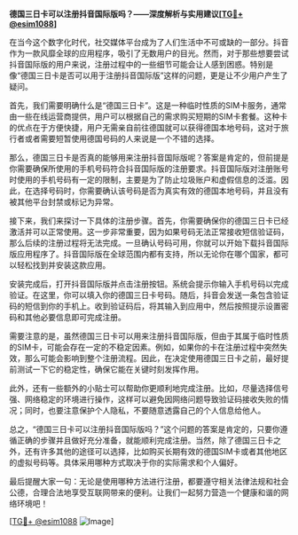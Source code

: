 **德国三日卡可以注册抖音国际版吗？——深度解析与实用建议[[TG💪+ @esim1088](https://t.me/s/esim1088)]**

在当今这个数字化时代，社交媒体平台成为了人们生活中不可或缺的一部分。抖音作为一款风靡全球的应用程序，吸引了无数用户的目光。然而，对于那些想要尝试抖音国际版的用户来说，注册过程中的一些细节可能会让人感到困惑。特别是像“德国三日卡是否可以用于注册抖音国际版”这样的问题，更是让不少用户产生了疑问。

首先，我们需要明确什么是“德国三日卡”。这是一种临时性质的SIM卡服务，通常由一些在线运营商提供，用户可以根据自己的需求购买短期的SIM卡套餐。这种卡的优点在于方便快捷，用户无需亲自前往德国就可以获得德国本地号码，这对于旅行者或者需要短暂使用德国号码的人来说是一个不错的选择。

那么，德国三日卡是否真的能够用来注册抖音国际版呢？答案是肯定的，但前提是你需要确保所使用的手机号码符合抖音国际版的注册要求。抖音国际版对注册账号时使用的手机号码有一定的限制，主要是为了防止垃圾账户和虚假信息的泛滥。因此，在选择号码时，你需要确认该号码是否为真实有效的德国本地号码，并且没有被其他平台封禁或标记为异常。

接下来，我们来探讨一下具体的注册步骤。首先，你需要确保你的德国三日卡已经激活并可以正常使用。这一步非常重要，因为如果号码无法正常接收短信验证码，那么后续的注册过程将无法完成。一旦确认号码可用，你就可以开始下载抖音国际版应用程序了。抖音国际版在全球范围内都有支持，所以无论你在哪个国家，都可以轻松找到并安装这款应用。

安装完成后，打开抖音国际版并点击注册按钮。系统会提示你输入手机号码以完成验证。在这里，你可以填入你的德国三日卡号码。随后，抖音会发送一条包含验证码的短信到你的手机上。收到验证码后，将其输入到应用中，然后按照提示设置密码和其他必要信息即可完成注册。

需要注意的是，虽然德国三日卡可以用来注册抖音国际版，但由于其属于临时性质的SIM卡，可能会存在一定的不稳定因素。例如，如果你的卡在注册过程中突然失效，那么可能会影响到整个注册流程。因此，在决定使用德国三日卡之前，最好提前测试一下它的稳定性，确保它能在关键时刻发挥作用。

此外，还有一些额外的小贴士可以帮助你更顺利地完成注册。比如，尽量选择信号强、网络稳定的环境进行操作，这样可以避免因网络问题导致验证码接收失败的情况；同时，也要注意保护个人隐私，不要随意透露自己的个人信息给他人。

总之，“德国三日卡可以注册抖音国际版吗？”这个问题的答案是肯定的，只要你遵循正确的步骤并且做好充分准备，就能顺利完成注册。当然，除了德国三日卡之外，还有许多其他的途径可以选择，比如购买长期有效的德国SIM卡或者其他地区的虚拟号码等。具体采用哪种方式取决于你的实际需求和个人偏好。

最后提醒大家一句：无论是使用哪种方法进行注册，都要遵守相关法律法规和社会公德，合理合法地享受互联网带来的便利。让我们一起努力营造一个健康和谐的网络环境吧！

[[TG💪+ @esim1088](https://t.me/s/esim1088) ![Image](https://i.postimg.cc/4NQfJmqS/Snipaste-2025-05-13-00-14-12.png)]